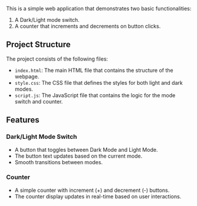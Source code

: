This is a simple web application that demonstrates two basic functionalities:
1. A Dark/Light mode switch.
2. A counter that increments and decrements on button clicks.

## Project Structure

The project consists of the following files:
- `index.html`: The main HTML file that contains the structure of the webpage.
- `style.css`: The CSS file that defines the styles for both light and dark modes.
- `script.js`: The JavaScript file that contains the logic for the mode switch and counter.

## Features

### Dark/Light Mode Switch

- A button that toggles between Dark Mode and Light Mode.
- The button text updates based on the current mode.
- Smooth transitions between modes.

### Counter

- A simple counter with increment (+) and decrement (-) buttons.
- The counter display updates in real-time based on user interactions.
